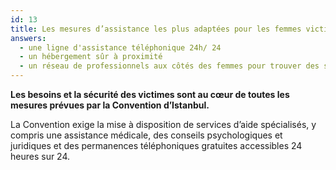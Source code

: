 ```yaml
---
id: 13
title: Les mesures d’assistance les plus adaptées pour les femmes victimes de violence sont
answers:
  - une ligne d'assistance téléphonique 24h/ 24
  - un hébergement sûr à proximité
  - un réseau de professionnels aux côtés des femmes pour trouver des solutions à long terme
---
```

**Les besoins et la sécurité des victimes sont au cœur de toutes les mesures prévues par la Convention d’Istanbul.**

La Convention exige la mise à disposition de services d’aide spécialisés, y
compris une assistance médicale, des conseils psychologiques et juridiques et
des permanences téléphoniques gratuites accessibles 24 heures sur 24.

